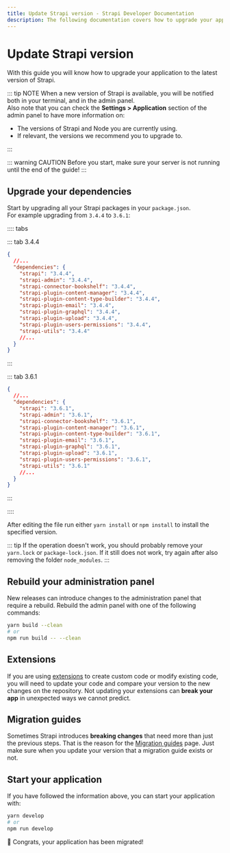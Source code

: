 ```yaml
---
title: Update Strapi version - Strapi Developer Documentation
description: The following documentation covers how to upgrade your application to the latest version of Strapi.
---
```


# Update Strapi version

With this guide you will know how to upgrade your application to the latest version of Strapi.

::: tip NOTE
When a new version of Strapi is available, you will be notified both in your terminal, and in the admin panel. <br>
Also note that you can check the **Settings > Application** section of the admin panel to have more information on:

- The versions of Strapi and Node you are currently using.
- If relevant, the versions we recommend you to upgrade to.

:::

::: warning CAUTION
Before you start, make sure your server is not running until the end of the guide!
:::

## Upgrade your dependencies

Start by upgrading all your Strapi packages in your `package.json`.<br>
For example upgrading from `3.4.4` to `3.6.1`:

:::: tabs

::: tab 3.4.4

```json
{
  //...
  "dependencies": {
    "strapi": "3.4.4",
    "strapi-admin": "3.4.4",
    "strapi-connector-bookshelf": "3.4.4",
    "strapi-plugin-content-manager": "3.4.4",
    "strapi-plugin-content-type-builder": "3.4.4",
    "strapi-plugin-email": "3.4.4",
    "strapi-plugin-graphql": "3.4.4",
    "strapi-plugin-upload": "3.4.4",
    "strapi-plugin-users-permissions": "3.4.4",
    "strapi-utils": "3.4.4"
    //...
  }
}
```

:::

::: tab 3.6.1

```json
{
  //...
  "dependencies": {
    "strapi": "3.6.1",
    "strapi-admin": "3.6.1",
    "strapi-connector-bookshelf": "3.6.1",
    "strapi-plugin-content-manager": "3.6.1",
    "strapi-plugin-content-type-builder": "3.6.1",
    "strapi-plugin-email": "3.6.1",
    "strapi-plugin-graphql": "3.6.1",
    "strapi-plugin-upload": "3.6.1",
    "strapi-plugin-users-permissions": "3.6.1",
    "strapi-utils": "3.6.1"
    //...
  }
}
```

:::

::::

After editing the file run either `yarn install` or `npm install` to install the specified version.

::: tip
If the operation doesn't work, you should probably remove your `yarn.lock` or `package-lock.json`. If it still does not work, try again after also removing the folder `node_modules`.
:::

## Rebuild your administration panel

New releases can introduce changes to the administration panel that require a rebuild.
Rebuild the admin panel with one of the following commands:

```bash
yarn build --clean
# or
npm run build -- --clean
```

## Extensions

If you are using [extensions](/developer-docs/latest/development/plugin-customization.md) to create custom code or modify existing code, you will need to update your code and compare your version to the new changes on the repository. Not updating your extensions can **break your app** in unexpected ways we cannot predict.

## Migration guides

Sometimes Strapi introduces **breaking changes** that need more than just the previous steps.
That is the reason for the [Migration guides](/developer-docs/latest/update-migration-guides/migration-guides.md) page.
Just make sure when you update your version that a migration guide exists or not.

## Start your application

If you have followed the information above, you can start your application with:

```bash
yarn develop
# or
npm run develop
```

🎉 Congrats, your application has been migrated!
